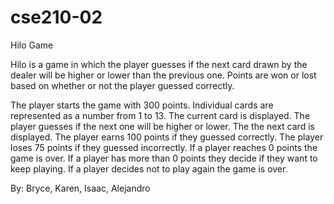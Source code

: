 # cse210-02
Hilo Game

Hilo is a game in which the player guesses if the next card drawn by the dealer will be higher or lower than the previous one. Points are won or lost based on whether or not the player guessed correctly.

The player starts the game with 300 points.
Individual cards are represented as a number from 1 to 13.
The current card is displayed.
The player guesses if the next one will be higher or lower.
The the next card is displayed.
The player earns 100 points if they guessed correctly.
The player loses 75 points if they guessed incorrectly.
If a player reaches 0 points the game is over.
If a player has more than 0 points they decide if they want to keep playing.
If a player decides not to play again the game is over.

By: Bryce, Karen, Isaac, Alejandro